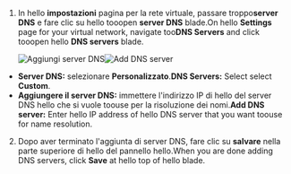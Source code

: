 1. <span data-ttu-id="96ef7-101">In hello **impostazioni** pagina per la rete virtuale, passare troppo**server DNS** e fare clic su hello tooopen **server DNS** blade.</span><span class="sxs-lookup"><span data-stu-id="96ef7-101">On hello **Settings** page for your virtual network, navigate too**DNS Servers** and click tooopen hello **DNS servers** blade.</span></span>

    <span data-ttu-id="96ef7-102">![Aggiungi server DNS](./media/vpn-gateway-add-dns-rm-portal/add_dns_server.png "Aggiungi server DNS")</span><span class="sxs-lookup"><span data-stu-id="96ef7-102">![Add DNS server](./media/vpn-gateway-add-dns-rm-portal/add_dns_server.png "Add DNS Server")</span></span>

  - <span data-ttu-id="96ef7-103">**Server DNS:** selezionare **Personalizzato**.</span><span class="sxs-lookup"><span data-stu-id="96ef7-103">**DNS Servers:** Select select **Custom**.</span></span>
  - <span data-ttu-id="96ef7-104">**Aggiungere il server DNS:** immettere l'indirizzo IP di hello del server DNS hello che si vuole toouse per la risoluzione dei nomi.</span><span class="sxs-lookup"><span data-stu-id="96ef7-104">**Add DNS server:** Enter hello IP address of hello DNS server that you want toouse for name resolution.</span></span>

2. <span data-ttu-id="96ef7-105">Dopo aver terminato l'aggiunta di server DNS, fare clic su **salvare** nella parte superiore di hello del pannello hello.</span><span class="sxs-lookup"><span data-stu-id="96ef7-105">When you are done adding DNS servers, click **Save** at hello top of hello blade.</span></span>

